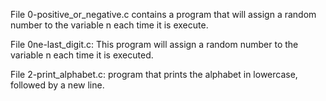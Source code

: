File 0-positive_or_negative.c contains a program that will assign a random number to the variable n each time it is execute.

File 0ne-last_digit.c: This program will assign a random number to the variable n each time it is executed.

File 2-print_alphabet.c:  program that prints the alphabet in lowercase, followed by a new line.
